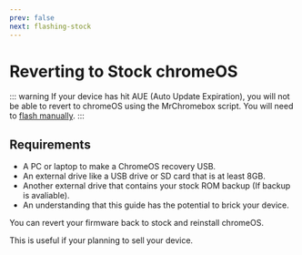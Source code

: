 ```yaml
---
prev: false
next: flashing-stock
---
```

# Reverting to Stock chromeOS

::: warning
If your device has hit AUE (Auto Update Expiration), you will not be able to revert to chromeOS using the MrChromebox script. You will need to [flash manually](../firmware/manually-flashing.md).
:::

## Requirements

- A PC or laptop to make a ChromeOS recovery USB.
- An external drive like a USB drive or SD card that is at least 8GB.
- Another external drive that contains your stock ROM backup (If backup is avaliable).
- An understanding that this guide has the potential to brick your device.

You can revert your firmware back to stock and reinstall chromeOS.

This is useful if your planning to sell your device.


